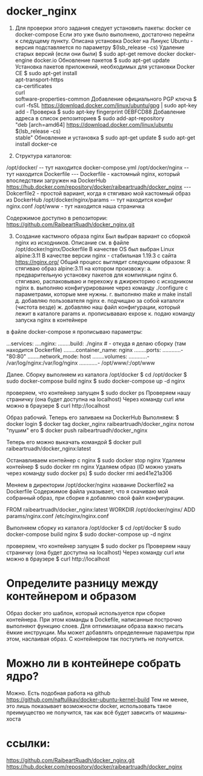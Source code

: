 # docker_nginx

1. Для проверки этого задания следует установить пакеты:
docker ce
docker-compose
Если это уже было выполнено, достаточно перейти к следущему пункту. 
Описана установка Docker на Линукс Ubuntu -  версия подставляется по параметру $(lsb_release -cs)
Удаление старых версий (если они были)
$ sudo apt-get remove docker docker-engine docker.io
Обновление пакетов
$ sudo apt-get update
Установка пакетов приложений, необходимых для установки Docker CE
$ sudo apt-get install \
    apt-transport-https \
    ca-certificates \
    curl \
    software-properties-common
Добавление официального PGP ключа
$ curl -fsSL https://download.docker.com/linux/ubuntu/gpg | sudo apt-key add -
Проверка
$ sudo apt-key fingerprint 0EBFCD88
Добавление адреса в список репозиториев
$ sudo add-apt-repository \
   "deb [arch=amd64] https://download.docker.com/linux/ubuntu \
   $(lsb_release -cs) \
   stable"
Обновление и установка
$ sudo apt-get update
$ sudo apt-get install docker-ce

2. Структура каталогов:

/opt/docker/ -- тут находится docker-compose.yml
/opt/docker/nginx -- тут находится Dockerfile
--- Dockerfile - кастомный nginx, который впоследствии загружен на DockerHub https://hub.docker.com/repository/docker/raibeartruadh/docker_nginx
--- Dokcerfile2 - простой вариант, когда я стягиваю мой кастомный образ из DockerHub 
/opt/docker/nginx/params -- тут находится конфиг nginx.conf
/opt/www - тут находится наша страничка

Содержимое доступно в репозитории: https://github.com/RaibeartRuadh/docker_nginx.git

3. Создание кастмного образа nginx
Был выбран вариант со сборкой nginx из исходников. Описание см. в файле /opt/docker/nginx/Dockerfile 
В качестве OS был выбран Linux alpine:3.11
В качестве версии nginx - стабильная 1.19.3 с сайта https://nginx.org/
Общий процесс выглядит следующим образом:
Я стягиваю образ alpine:3.11 на котором произвожу:
а. предварительную установку пакетов для компиляции nginx
б. стягиваю, распаковываю и перехожу в джиректорию с исходником nginx
в. выполняю конфигурирование через команду ./configure с параметрами, которые мне нужны.
г. выполняю make и make install
д. добавляю пользователя nginx
e. подчищаю за собой каталоги (чистота везде)
ж. добавляю наш файл конфигурации, который лежит в каталоге params
и. прописываваю expose 
к. подаю команду запуска nginx в контейнере 

в файле docker-compose я прописываю параметры:

...services:
....nginx:
........build: ./nginx # - откуда я делаю сборку (там находится Dockerfile)
........container_name: nginx
........ports:
............- "80:80"
........network_mode: host
........volumes:
............- /var/log/nginx:/var/log/nginx
............- /opt/www/:/opt/www

Далее. Сборку выполняем из каталога /opt/docker
$ cd /opt/docker
$ sudo docker-compose build nginx
$ sudo docker-compose up -d nginx

проверяем, что контейнер запущен
$ sudo docker ps
Проверяем нашу страничку (она будет доступна на localhost) Через команду curl или можно в браузере
$ curl http://localhost

Образ рабочий. Теперь его заливаем на DockerHub
Выполняем:
$ docker login
$ docker tag docker_nginx raibeartruadh/docker_nginx
потом "пушим" его
$ docker push raibeartruadh/docker_nginx

Теперь его можно выкачать командой
$ docker pull raibeartruadh/docker_nginx:latest

Останавливаем контейнер с nginx
$ sudo docker stop nginx
Удаляем контейнер
$ sudo docker rm nginx
Удаляем образ (ID можно узнать через команду sudo docker ps)
$ sudo docker rmi aed41e21a306

Меняем в директории /opt/docker/nginx название Dockerfile2 на Dockerfile
Содержимое файла указывает, что я скачиваю мой собранный образ, при сборке я добавляю свой файл конфигурации.

FROM raibeartruadh/docker_nginx:latest
WORKDIR /opt/docker/nginx/
ADD params/nginx.conf /etc/nginx/nginx.conf

Выполняем сборку из каталога /opt/docker
$ cd /opt/docker
$ sudo docker-compose build nginx
$ sudo docker-compose up -d nginx

проверяем, что контейнер запущен
$ sudo docker ps
Проверяем нашу страничку (она будет доступна на localhost) Через команду curl или можно в браузере
$ curl http://localhost

# Определите разницу между контейнером и образом
Образ docker это шаблон, который используется при сборке контейнера. При этом команды в Dockefile, написанные построчно выполняют функцию слоев. Для оптимизации образа важно писать ёмкие инструкции. Мы может добавлять определенные параметры при этом, наслаивая образ. С контейнером так поступить не получится. 

# Можно ли в контейнере собрать ядро?
Можно. Есть подобная работа на github  https://github.com/naftulikay/docker-ubuntu-kernel-build
Тем не менее, это лишь показывает возможности docker, использовать такое преимущество не получится, так как всё будет зависить от машины-хоста

# ссылки:
https://github.com/RaibeartRuadh/docker_nginx.git
https://hub.docker.com/repository/docker/raibeartruadh/docker_nginx



